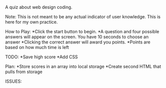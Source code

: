 A quiz about web design coding. 

Note: This is not meant to be any actual indicator of user knowledge. This is here for my own practice.

How to Play:
*Click the start button to begin.
*A question and four possible answers will appear on the screen. You have 10 seconds to choose an answer
*Clicking the correct answer will award you points.
*Points are based on how much time is left


TODO:
*Save high score
*Add CSS

Plan:
*Store scores in an array into local storage
*Create second HTML that pulls from storage

ISSUES:

